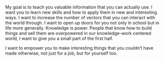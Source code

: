 My goal is to teach you valuable information that you can actually use. I want you to learn new skills and how to apply them in new and interesting ways. I want to increase the number of vectors that you can interact with the world through. I want to open up doors for you not only in school but in life more generally. Knowledge is power. People that know how to build things and sell them are overpowered in our knowledge-work centered world, I want to give you a small part of the first half.

I want to empower you to make interesting things that you couldn’t have made otherwise, not just for a job, but for yourself too.
